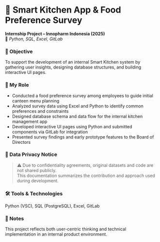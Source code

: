 # 🍳 Smart Kitchen App & Food Preference Survey

**Internship Project – Innopharm Indonesia (2025)**  
📍 *Python, SQL, Excel, GitLab*

### 📌 Objective
To support the development of an internal Smart Kitchen system by gathering user insights, designing database structures, and building interactive UI pages.

### 🧠 My Role
- Conducted a food preference survey among employees to guide initial canteen menu planning
- Analyzed survey data using Excel and Python to identify common preferences and constraints
- Designed database schema and data flow for the internal kitchen management app
- Developed interactive UI pages using Python and submitted components via GitLab for integration
- Presented survey findings and early prototype features to the Board of Directors

### 🔐 Data Privacy Notice
> ⚠️ Due to confidentiality agreements, original datasets and code are not shared publicly.  
> This documentation summarizes the contribution and approach used during development.

### 🛠️ Tools & Technologies
Python (VSC), SQL (PostgreSQL), Excel, GitLab

### 📝 Notes
This project reflects both user-centric thinking and technical implementation in an internal product environment.
